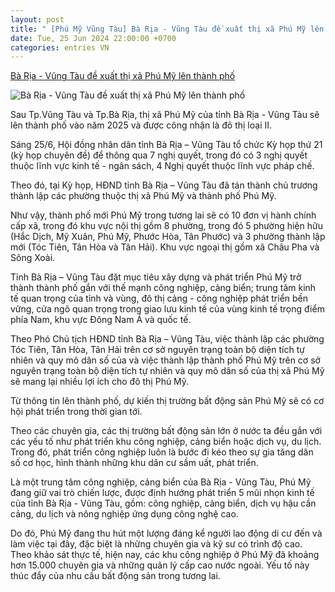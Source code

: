 ```yaml
---
layout: post
title: " [Phú Mỹ Vũng Tàu] Bà Rịa - Vũng Tàu đề xuất thị xã Phú Mỹ lên thành phố"
date: Tue, 25 Jun 2024 22:00:00 +0700
categories: entries VN
---
```

[Bà Rịa - Vũng Tàu đề xuất thị xã Phú Mỹ lên thành phố](https://cafef.vn/ba-ria-vung-tau-de-xuat-thi-xa-phu-my-len-thanh-pho-188240625154450996.chn)

![Bà Rịa - Vũng Tàu đề xuất thị xã Phú Mỹ lên thành phố](https://cafefcdn.com/zoom/600_315/203337114487263232/2024/6/25/avatar1719305021683-17193050223311012833727.jpg)

Sau Tp.Vũng Tàu và Tp.Bà Rịa, thị xã Phú Mỹ của tỉnh Bà Rịa - Vũng Tàu sẽ lên thành phố vào năm 2025 và được công nhận là đô thị loại II.

Sáng 25/6, Hội đồng nhân dân tỉnh Bà Rịa – Vũng Tàu tổ chức Kỳ họp thứ 21 (kỳ họp chuyên đề) để thông qua 7 nghị quyết, trong đó có 3 nghị quyết thuộc lĩnh vực kinh tế - ngân sách, 4 Nghị quyết thuộc lĩnh vực pháp chế.

Theo đó, tại Kỳ họp, HĐND tỉnh Bà Rịa – Vũng Tàu đã tán thành chủ trương thành lập các phường thuộc thị xã Phú Mỹ và thành phố Phú Mỹ.

Như vậy, thành phố mới Phú Mỹ trong tương lai sẽ có 10 đơn vị hành chính cấp xã, trong đó khu vực nội thị gồm 8 phường, trong đó 5 phường hiện hữu (Hắc Dịch, Mỹ Xuân, Phú Mỹ, Phước Hòa, Tân Phước) và 3 phường thành lập mới (Tóc Tiên, Tân Hòa và Tân Hải). Khu vực ngoại thị gồm xã Châu Pha và Sông Xoài.

Tỉnh Bà Rịa – Vũng Tàu đặt mục tiêu xây dựng và phát triển Phú Mỹ trở thành thành phố gắn với thế mạnh công nghiệp, cảng biển; trung tâm kinh tế quan trọng của tỉnh và vùng, đô thị cảng - công nghiệp phát triển bền vững, cửa ngõ quan trọng trong giao lưu kinh tế của vùng kinh tế trọng điểm phía Nam, khu vực Đông Nam Á và quốc tế.

Theo Phó Chủ tịch HĐND tỉnh Bà Rịa – Vũng Tàu, việc thành lập các phường Tóc Tiên, Tân Hòa, Tân Hải trên cơ sở nguyên trạng toàn bộ diện tích tự nhiên và quy mô dân số của và việc thành lập thành phố Phú Mỹ trên cơ sở nguyên trạng toàn bộ diện tích tự nhiên và quy mô dân số của thị xã Phú Mỹ sẽ mang lại nhiều lợi ích cho đô thị Phú Mỹ.

Từ thông tin lên thành phố, dự kiến thị trường bất động sản Phú Mỹ sẽ có cơ hội phát triển trong thời gian tới.

Theo các chuyên gia, các thị trường bất động sản lớn ở nước ta đều gắn với các yếu tố như phát triển khu công nghiệp, cảng biển hoặc dịch vụ, du lịch. Trong đó, phát triển công nghiệp luôn là bước đi kéo theo sự gia tăng dân số cơ học, hình thành những khu dân cư sầm uất, phát triển.

Là một trung tâm công nghiệp, cảng biển của Bà Rịa - Vũng Tàu, Phú Mỹ đang giữ vai trò chiến lược, được định hướng phát triển 5 mũi nhọn kinh tế của tỉnh Bà Rịa - Vũng Tàu, gồm: công nghiệp, cảng biển, dịch vụ hậu cần cảng, du lịch và nông nghiệp ứng dụng công nghệ cao.

Do đó, Phú Mỹ đang thu hút một lượng đáng kể người lao động di cư đến và làm việc tại đây, đặc biệt là những chuyên gia và kỹ sư có trình độ cao. Theo khảo sát thực tế, hiện nay, các khu công nghiệp ở Phú Mỹ đã khoảng hơn 15.000 chuyên gia và những quản lý cấp cao nước ngoài. Yếu tố này thúc đẩy của nhu cầu bất động sản trong tương lai.

